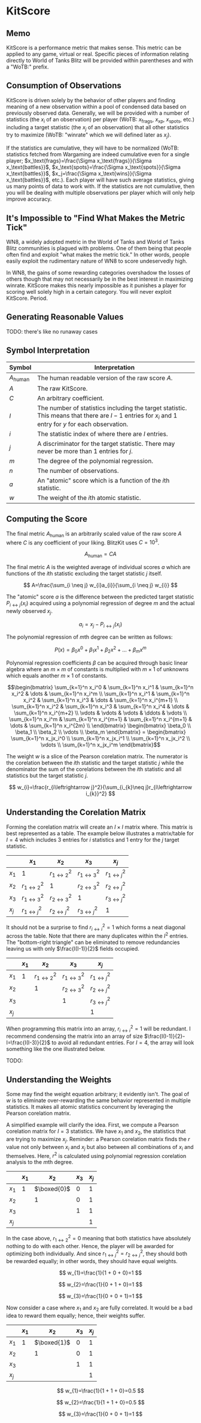 # KitScore

## Memo

KitScore is a performance metric that makes sense. This metric can be applied to any game, virtual or real. Specific pieces of information relating directly to World of Tanks Blitz will be provided within parentheses and with a "WoTB:" prefix.

## Consumption of Observations

KitScore is driven solely by the behavior of other players and finding meaning of a new observation within a pool of condensed data based on previously observed data. Generally, we will be provided with a number of statistics (the $x_i$ of an observation) per player (WoTB: $x_\text{frags}$, $x_\text{xp}$, $x_\text{spots}$, etc.) including a target statistic (the $x_j$ of an observation) that all other statistics try to maximize (WoTB: "winrate" which we will defined later as $x_j$).

If the statistics are cumulative, they will have to be normalized (WoTB: statistics fetched from Wargaming are indeed cumulative even for a single player; $x_\text{frags}=\frac{\Sigma x_\text{frags}}{\Sigma x_\text{battles}}$, $x_\text{spots}=\frac{\Sigma x_\text{spots}}{\Sigma x_\text{battles}}$, $x_j=\frac{\Sigma x_\text{wins}}{\Sigma x_\text{battles}}$, etc.). Each player will have such average statistics, giving us many points of data to work with. If the statistics are not cumulative, then you will be dealing with multiple observations per player which will only help improve accuracy.

## It's Impossible to "Find What Makes the Metric Tick"

WN8, a widely adopted metric in the World of Tanks and World of Tanks Blitz communities is plagued with problems. One of them being that people often find and exploit "what makes the metric tick." In other words, people easily exploit the rudimentary nature of WN8 to score undeservedly high.

In WN8, the gains of some rewarding categories overshadow the losses of others though that may not necessarily be in the best interest in maximizing winrate. KitScore makes this nearly impossible as it punishes a player for scoring well solely high in a certain category. You will never exploit KitScore. Period.

## Generating Reasonable Values

TODO: there's like no runaway cases

## Symbol Interpretation

| Symbol           | Interpretation                                                                                                                                         |
| ---------------- | ------------------------------------------------------------------------------------------------------------------------------------------------------ |
| $A_\text{human}$ | The human readable version of the raw score $A$.                                                                                                       |
| $A$              | The raw KitScore.                                                                                                                                      |
| $C$              | An arbitrary coefficient.                                                                                                                              |
| $I$              | The number of statistics including the target statistic. This means that there are $I-1$ entries for $x_i$ and $1$ entry for $y$ for each observation. |
| $i$              | The statistic index of where there are $I$ entries.                                                                                                    |
| $j$              | A discriminator for the target statistic. There may never be more than $1$ entries for $j$.                                                            |
| $m$              | The degree of the polynomial regression.                                                                                                               |
| $n$              | The number of observations.                                                                                                                            |
| $a$              | An "atomic" score which is a function of the $i$th statistic.                                                                                          |
| $w$              | The weight of the $i$th atomic statistic.                                                                                                              |

## Computing the Score

The final metric $A_\text{human}$ is an arbitrarily scaled value of the raw score $A$ where $C$ is any coefficient of your liking. BlitzKit uses $C=10^3$.

$$
A_\text{human}=CA
$$

The final metric $A$ is the weighted average of individual scores $a$ which are functions of the $i$th statistic excluding the target statistic $j$ itself.

$$
A=\frac{\sum_{i \neq j} w_{i}a_{i}}{\sum_{i \neq j} w_{i}}
$$

The "atomic" score $a$ is the difference between the predicted target statistic $P_{i \leftrightarrow j}(x_i)$ acquired using a polynomial regression of degree $m$ and the actual newly observed $x_j$.

$$
a_i=x_j-P_{i \leftrightarrow j}(x_i)
$$

The polynomial regression of $m$th degree can be written as follows:

$$
P(x)=\beta_0x^0+\beta_1x^1+\beta_2x^2+\dots+\beta_mx^m
$$

Polynomial regression coefficients $\beta$ can be acquired through basic linear algebra where an $m \times m$ of constants is multiplied with $m \times 1$ of unknowns which equals another $m \times 1$ of constants.

```math
\begin{bmatrix}
\sum_{k=1}^n x_i^0 & \sum_{k=1}^n x_i^1 & \sum_{k=1}^n x_i^2 & \dots & \sum_{k=1}^n x_i^m \\
\sum_{k=1}^n x_i^1 & \sum_{k=1}^n x_i^2 & \sum_{k=1}^n x_i^3 & \dots & \sum_{k=1}^n x_i^{m+1} \\
\sum_{k=1}^n x_i^2 & \sum_{k=1}^n x_i^3 & \sum_{k=1}^n x_i^4 & \dots & \sum_{k=1}^n x_i^{m+2} \\
\vdots & \vdots & \vdots & \ddots & \vdots \\
\sum_{k=1}^n x_i^m & \sum_{k=1}^n x_i^{m+1} & \sum_{k=1}^n x_i^{m+1} & \dots & \sum_{k=1}^n x_i^{2m} \\
\end{bmatrix}

\begin{bmatrix}
\beta_0 \\
\beta_1 \\
\beta_2 \\
\vdots \\
\beta_m
\end{bmatrix}

=

\begin{bmatrix}
\sum_{k=1}^n x_jx_i^0 \\
\sum_{k=1}^n x_jx_i^1 \\
\sum_{k=1}^n x_jx_i^2 \\
\vdots \\
\sum_{k=1}^n x_jx_i^m
\end{bmatrix}
```

The weight $w$ is a slice of the Pearson corelation matrix. The numerator is the corelation between the $i$th statistic and the target statistic $j$ while the denominator the sum of the corelations between the $i$th statistic and all statistics but the target statistic $j$.

$$
w_{i}=\frac{r_{i\leftrightarrow j}^2}{\sum_{i_{k}\neq j}r_{i\leftrightarrow i_{k}}^2}
$$

## Understanding the Corelation Matrix

Forming the corelation matrix will create an $I \times I$ matrix where. This matrix is best represented as a table. The example below illustrates a matrix/table for $I=4$ which includes $3$ entries for $i$ statistics and $1$ entry for the $j$ target statistic.

|       | $x_1$                       | $x_2$                       | $x_3$                       | $x_j$                       |
| ----- | --------------------------- | --------------------------- | --------------------------- | --------------------------- |
| $x_1$ | $1$                         | $r_{1 \leftrightarrow 2}^2$ | $r_{1 \leftrightarrow 3}^2$ | $r_{1 \leftrightarrow j}^2$ |
| $x_2$ | $r_{1 \leftrightarrow 2}^2$ | $1$                         | $r_{2 \leftrightarrow 3}^2$ | $r_{2 \leftrightarrow j}^2$ |
| $x_3$ | $r_{1 \leftrightarrow 3}^2$ | $r_{2 \leftrightarrow 3}^2$ | $1$                         | $r_{3 \leftrightarrow j}^2$ |
| $x_j$ | $r_{1 \leftrightarrow j}^2$ | $r_{2 \leftrightarrow j}^2$ | $r_{3 \leftrightarrow j}^2$ | $1$                         |

It should not be a surprise to find $r_{i \leftrightarrow i}^2=1$ which forms a neat diagonal across the table. Note that there are many duplicates within the $I^2$ entries. The "bottom-right triangle" can be eliminated to remove redundancies leaving us with only $\frac{I(I-1)}{2}$ fields occupied.

|       | $x_1$ | $x_2$                       | $x_3$                       | $x_j$                       |
| ----- | ----- | --------------------------- | --------------------------- | --------------------------- |
| $x_1$ | $1$   | $r_{1 \leftrightarrow 2}^2$ | $r_{1 \leftrightarrow 3}^2$ | $r_{1 \leftrightarrow j}^2$ |
| $x_2$ |       | $1$                         | $r_{2 \leftrightarrow 3}^2$ | $r_{2 \leftrightarrow j}^2$ |
| $x_3$ |       |                             | $1$                         | $r_{3 \leftrightarrow j}^2$ |
| $x_j$ |       |                             |                             | $1$                         |

When programming this matrix into an array, $r_{i \leftrightarrow i}^2=1$ will be redundant. I recommend condensing the matrix into an array of size $\frac{I(I-1)}{2}-I=\frac{I(I-3)}{2}$ to avoid all redundant entries. For $I=4$, the array will look something like the one illustrated below.

TODO:

## Understanding the Weights

Some may find the weight equation arbitrary; it evidently isn't. The goal of $w$ is to eliminate over-rewarding the same behavior represented in multiple statistics. It makes all atomic statistics concurrent by leveraging the Pearson corelation matrix.

A simplified example will clarify the idea. First, we compute a Pearson corelation matrix for $I=3$ statistics. We have $x_1$ and $x_2$, the statistics that are trying to maximize $x_j$. Reminder: a Pearson corelation matrix finds the $r$ value not only between $x_i$ and $x_j$ but also between all combinations of $x_i$ and themselves. Here, $r^2$ is calculated using polynomial regression corelation analysis to the $m$th degree.

|       | $x_1$ | $x_2$       | $x_3$ | $x_j$ |
| ----- | ----- | ----------- | ----- | ----- |
| $x_1$ | $1$   | $\boxed{0}$ | $0$   | $1$   |
| $x_2$ |       | $1$         | $0$   | $1$   |
| $x_3$ |       |             | $1$   | $1$   |
| $x_j$ |       |             |       | $1$   |

In the case above, $r^2_{1 \leftrightarrow 2}=0$ meaning that both statistics have absolutely nothing to do with each other. Hence, the player will be awarded for optimizing both individually. And since $r^2_{1 \leftrightarrow j}=r^2_{2 \leftrightarrow j}$, they should both be rewarded equally; in other words, they should have equal weights.

$$
w_{1}=\frac{1}{1 + 0 + 0}=1
$$

$$
w_{2}=\frac{1}{0 + 1 + 0}=1
$$

$$
w_{3}=\frac{1}{0 + 0 + 1}=1
$$

Now consider a case where $x_1$ and $x_2$ are fully correlated. It would be a bad idea to reward them equally; hence, their weights suffer.

|       | $x_1$ | $x_2$       | $x_3$ | $x_j$ |
| ----- | ----- | ----------- | ----- | ----- |
| $x_1$ | $1$   | $\boxed{1}$ | $0$   | $1$   |
| $x_2$ |       | $1$         | $0$   | $1$   |
| $x_3$ |       |             | $1$   | $1$   |
| $x_j$ |       |             |       | $1$   |

$$
w_{1}=\frac{1}{1 + 1 + 0}=0.5
$$

$$
w_{2}=\frac{1}{1 + 1 + 0}=0.5
$$

$$
w_{3}=\frac{1}{0 + 0 + 1}=1
$$
